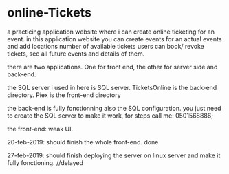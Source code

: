 # online-Tickets
a practicing application website where i can create online ticketing for an event.
in this application website you can create events for an actual events and add locations number of available tickets
users can book/ revoke tickets, see all future events and details of them.

there are two applications. One for front end, the other for server side and back-end.

the SQL server i used in here is SQL server. 
TicketsOnline is the back-end directory.
Piex is the front-end directory

the back-end is fully fonctionning also the SQL configuration. you just need to create the SQL server to make it work,
for steps call me:
0501568886;

the front-end: weak UI.

20-feb-2019: should finish the whole front-end. done

27-feb-2019: should finish deploying the server on linux server and make it fully fonctioning. //delayed
